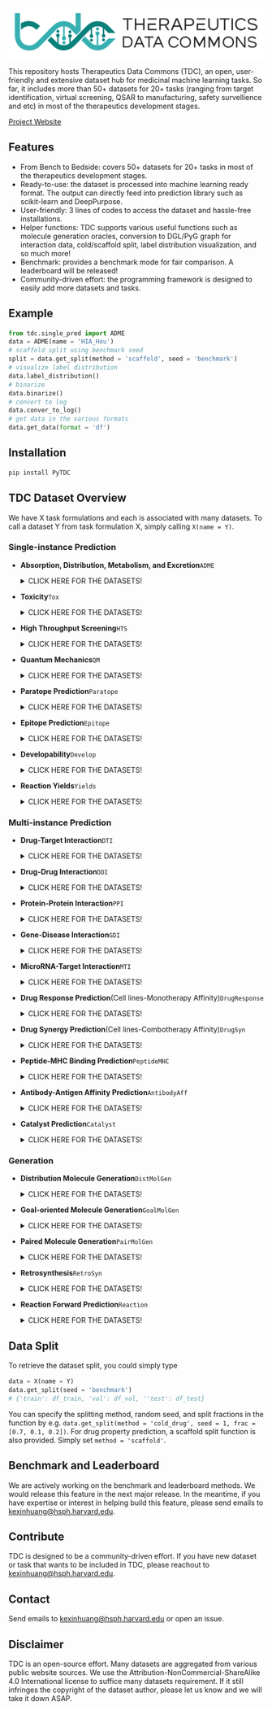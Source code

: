 <p align="center"><img src="fig/logo.png" alt="logo" width="600px" /></p>

This repository hosts Therapeutics Data Commons (TDC), an open, user-friendly and extensive dataset hub for medicinal machine learning tasks. So far, it includes more than 50+ datasets for 20+ tasks (ranging from target identification, virtual screening, QSAR to manufacturing, safety survellience and etc) in most of the therapeutics development stages. 

[Project Website](tdc.hms.harvard.edu)

## Features

- From Bench to Bedside: covers 50+ datasets for 20+ tasks in most of the therapeutics development stages.
- Ready-to-use: the dataset is processed into machine learning ready format. The output can directly feed into prediction library such as scikit-learn and DeepPurpose. 
- User-friendly: 3 lines of codes to access the dataset and hassle-free installations.
- Helper functions: TDC supports various useful functions such as molecule generation oracles, conversion to DGL/PyG graph for interaction data, cold/scaffold split, label distribution visualization, and so much more! 
- Benchmark: provides a benchmark mode for fair comparison. A leaderboard will be released!
- Community-driven effort: the programming framework is designed to easily add more datasets and tasks.

## Example
```python
from tdc.single_pred import ADME
data = ADME(name = 'HIA_Hou')
# scaffold split using benchmark seed
split = data.get_split(method = 'scaffold', seed = 'benchmark')
# visualize label distribution
data.label_distribution()
# binarize 
data.binarize()
# convert to log
data.conver_to_log()
# get data in the various formats
data.get_data(format = 'df')
```

## Installation

```bash
pip install PyTDC
```

## TDC Dataset Overview
We have X task formulations and each is associated with many datasets. To call a dataset Y from task formulation X, simply calling ```X(name = Y)```.

### Single-instance Prediction

* <b>Absorption, Distribution, Metabolism, and Excretion</b>```ADME```
	<details>
  	<summary>CLICK HERE FOR THE DATASETS!</summary>

	* <h3>Absorption</h3>

  	 Dataset Name  | Description| Reference | Type | Stats
	 ------------  | ------------------------ | ----------- | ----------- | -----------
	 Caco-2	<br> `ADME(name = 'Caco2_Wang')` </br> | The Caco-2 cell effective permeability (Peff) is an in vitro approximation of the rate at which the drug passes through intestinal tissue. | [Ning-Ning Wang, Jie Dong, Yin-Hua Deng, Min-Feng Zhu, Ming Wen, Zhi-Jiang Yao, Ai-Ping Lu, Jian-Bing Wang, and Dong-Sheng Cao. Journal of Chemical Information and Modeling 2016 56 (4), 763-773](https://pubmed.ncbi.nlm.nih.gov/27018227/) | Regression | 910 Drugs
	 HIA <br> `ADME(name = 'HIA_Hou')` </br>| The human intestinal absorption (HIA) means the process of orally administered drugs are absorbed from the gastrointestinal system into the bloodstream of the human body. | [Hou T, Wang J, Zhang W, Xu X. ADME evaluation in drug discovery. 7. Prediction of oral absorption by correlation and classification. J Chem Inf Model. 2007;47(1):208-218. doi:10.1021/ci600343x](https://pubmed.ncbi.nlm.nih.gov/17238266/) | Binary | 578 Drugs
	 Pgp <br>`ADME(name = 'Pgp_Broccatelli')` </br>| P-glycoprotein (Pgp or ABCB1) is an ABC transporter protein involved in intestinal absorption, drug metabolism, and brain penetration, and its inhibition can seriously alter a drug's bioavailability and safety. In addition, inhibitors of Pgp can be used to overcome multidrug resistance. | [A Novel Approach for Predicting P-Glycoprotein (ABCB1) Inhibition Using Molecular Interaction Fields. Fabio Broccatelli, Emanuele Carosati, Annalisa Neri, Maria Frosini, Laura Goracci, Tudor I. Oprea, and Gabriele Cruciani. Journal of Medicinal Chemistry 2011 54 (6), 1740-1751](https://pubs.acs.org/doi/abs/10.1021/jm101421d) | Binary | 1,267 Drugs
	 Bioavailability <br> `ADME(name = 'Bioavailability_Ma')` </br> | Oral bioavailability is defined as (taking the FDA's definition) “the rate and extent to which the active ingredient or active moiety is absorbed from a drug product and becomes available at the site of action”. | [Ma, Chang-Ying, et al. "Prediction models of human plasma protein binding rate and oral bioavailability derived by using GA–CG–SVM method." Journal of pharmaceutical and biomedical analysis 47.4-5 (2008): 677-682.](https://doi.org/10.1016/j.jpba.2008.03.023) | Binary | 640 Drugs
	 Bioavailability_F20_eDrug3D <br> `ADME(name = 'F20_eDrug3D')`</br> | Oral bioavailability is defined as (taking the FDA's definition) “the rate and extent to which the active ingredient or active moiety is absorbed from a drug product and becomes available at the site of action”. Processed from eDrug3D dataset. Using 20% as the threshold. | [Pihan E, Colliandre L, Guichou JF, Douguet D. e-Drug3D: 3D structure collections dedicated to drug repurposing and fragment-based drug design. Bioinformatics. 2012;28(11):1540-1541.](https://pubmed.ncbi.nlm.nih.gov/22539672/) | Binary | 403 Drugs
	 Bioavailability_F30_eDrug3D <br> `ADME(name = 'F30_eDrug3D')`</br> | Oral bioavailability is defined as (taking the FDA's definition) “the rate and extent to which the active ingredient or active moiety is absorbed from a drug product and becomes available at the site of action”. Processed from eDrug3D dataset. Using 30% as the threshold. | [Pihan E, Colliandre L, Guichou JF, Douguet D. e-Drug3D: 3D structure collections dedicated to drug repurposing and fragment-based drug design. Bioinformatics. 2012;28(11):1540-1541.](https://pubmed.ncbi.nlm.nih.gov/22539672/)| Binary | 403 Drugs

	 * <h3>Distribution</h3>

  	 Dataset Name  | Description| Reference | Type | Stats
	 ------------  | ------------------------ | ----------- | ----------- | -----------
	 BBB_Adenot <br> `ADME(name = 'BBB_Adenot')`</br> | The blood–brain barrier (BBB) is a highly selective semipermeable border of endothelial cells that prevents solutes in the circulating blood from non-selectively crossing into the extracellular fluid of the central nervous system where neurons reside. | [Adenot M, Lahana R. Blood-brain barrier permeation models: discriminating between potential CNS and non-CNS drugs including P-glycoprotein substrates. J Chem Inf Comput Sci. 2004;44(1):239-248.](https://pubmed.ncbi.nlm.nih.gov/14741033/)
	 BBB_MolNet <br>`ADME(name = 'BBB_MolNet')` </br>| The blood-brain barrier penetration (BBB) dataset is extracted from a study on the modeling and prediction of the barrier permeability. As a membrane separating circulating blood and brain extracellular fluid, the blood-brain barrier blocks most drugs, hormones and neurotransmitters. Thus penetration of the barrier forms a long-standing issue in development of drugs targeting central nervous system. This dataset includes binary labels for over 2000 compounds on their permeability properties. From MoleculeNet. | [Martins, Ines Filipa, et al. "A Bayesian approach to in silico blood-brain barrier penetration modeling." Journal of chemical information and modeling 52.6 (2012): 1686-1697.](https://pubmed.ncbi.nlm.nih.gov/22612593/)
	 PPBR <br> `ADME(name = 'PPBR_Ma')` </br>| The human plasma protein binding rate (PPBR) is expressed as the percentage of a drug bound to plasma proteins. Medications attach to proteins within the blood. A drug's efficiency may be affected by the degree to which it binds. The less bound a drug is, the more efficiently it can traverse cell membranes or diffuse. | [Ma, Chang-Ying, et al. "Prediction models of human plasma protein binding rate and oral bioavailability derived by using GA–CG–SVM method." Journal of pharmaceutical and biomedical analysis 47.4-5 (2008): 677-682.](https://doi.org/10.1016/j.jpba.2008.03.023)
	 PPBR_eDrug3D <br> `ADME(name = 'PPBR_eDrug3D')` </br>| The human plasma protein binding rate (PPBR) is expressed as the percentage of a drug bound to plasma proteins. Medications attach to proteins within the blood. A drug's efficiency may be affected by the degree to which it binds. The less bound a drug is, the more efficiently it can traverse cell membranes or diffuse. Processed from eDrug3D dataset.| [Pihan E, Colliandre L, Guichou JF, Douguet D. e-Drug3D: 3D structure collections dedicated to drug repurposing and fragment-based drug design. Bioinformatics. 2012;28(11):1540-1541.](https://pubmed.ncbi.nlm.nih.gov/22539672/)
	 VD_eDrug3D <br> `ADME(name = 'VD_eDrug3D')` </br>| The volume of distribution is the theoretical volume that would be necessary to contain the total amount of an administered drug at the same concentration that it is observed in the blood plasma. Processed from eDrug3D dataset.| [Pihan E, Colliandre L, Guichou JF, Douguet D. e-Drug3D: 3D structure collections dedicated to drug repurposing and fragment-based drug design. Bioinformatics. 2012;28(11):1540-1541.](https://pubmed.ncbi.nlm.nih.gov/22539672/)


	 * <h3>Metabolism</h3>

  	 Dataset Name  | Description| Reference | Type | Stats
	 ------------  | ------------------------ | ----------- | ----------- | -----------
	 CYP2C19 <br> `ADME(name = 'CYP2C19_Veith')`</br>  | The CYP P450 genes are involved in the formation and breakdown (metabolism) of various molecules and chemicals within cells. Specifically, the CYP P450 2C19 gene provide instructions for making an enzyme that is found primarily in liver cells in a cell structure called the endoplasmic reticulum, which is involved in protein processing and transport. | [Veith, Henrike et al. “Comprehensive characterization of cytochrome P450 isozyme selectivity across chemical libraries.” Nature biotechnology vol. 27,11 (2009): 1050-5.](https://www.ncbi.nlm.nih.gov/pmc/articles/PMC2783980/); [PubChem AID1851](https://pubchem.ncbi.nlm.nih.gov/bioassay/1851) | Binary | 12,665 Drugs
	 CYP2D6 <br> `ADME(name = 'CYP2D6_Veith')`</br> | The CYP P450 genes are involved in the formation and breakdown (metabolism) of various molecules and chemicals within cells. Specifically, CYP2D6 is primarily expressed in the liver. It is also highly expressed in areas of the central nervous system, including the substantia nigra. | [Veith, Henrike et al. “Comprehensive characterization of cytochrome P450 isozyme selectivity across chemical libraries.” Nature biotechnology vol. 27,11 (2009): 1050-5.](https://www.ncbi.nlm.nih.gov/pmc/articles/PMC2783980/); [PubChem AID1851](https://pubchem.ncbi.nlm.nih.gov/bioassay/1851)| Binary | 13,130 Drugs
	 CYP3A4 <br> `ADME(name = 'CYP3A4_Veith')`</br> | The CYP P450 genes are involved in the formation and breakdown (metabolism) of various molecules and chemicals within cells. Specifically, CYP3A4 is an important enzyme in the body, mainly found in the liver and in the intestine. It oxidizes small foreign organic molecules (xenobiotics), such as toxins or drugs, so that they can be removed from the body. | [Veith, Henrike et al. “Comprehensive characterization of cytochrome P450 isozyme selectivity across chemical libraries.” Nature biotechnology vol. 27,11 (2009): 1050-5.](https://www.ncbi.nlm.nih.gov/pmc/articles/PMC2783980/); [PubChem AID1851](https://pubchem.ncbi.nlm.nih.gov/bioassay/1851)| Binary | 12,328 Drugs
	 CYP1A2 <br> `ADME(name = 'CYP1A2_Veith')`</br> | The CYP P450 genes are involved in the formation and breakdown (metabolism) of various molecules and chemicals within cells. Specifically, CYP1A2 localizes to the endoplasmic reticulum and its expression is induced by some polycyclic aromatic hydrocarbons (PAHs), some of which are found in cigarette smoke. It is able to metabolize some PAHs to carcinogenic intermediates. Other xenobiotic substrates for this enzyme include caffeine, aflatoxin B1, and acetaminophen. | [Veith, Henrike et al. “Comprehensive characterization of cytochrome P450 isozyme selectivity across chemical libraries.” Nature biotechnology vol. 27,11 (2009): 1050-5.](https://www.ncbi.nlm.nih.gov/pmc/articles/PMC2783980/); [PubChem AID1851](https://pubchem.ncbi.nlm.nih.gov/bioassay/1851)| Binary | 12,579 Drugs
	 CYP2C9 <br> `ADME(name = 'CYP2C9_Veith')`</br> | The CYP P450 genes are involved in the formation and breakdown (metabolism) of various molecules and chemicals within cells. Specifically, the CYP P450 2C9 plays a major role in the oxidation of both xenobiotic and endogenous compounds. | [Veith, Henrike et al. “Comprehensive characterization of cytochrome P450 isozyme selectivity across chemical libraries.” Nature biotechnology vol. 27,11 (2009): 1050-5.](https://www.ncbi.nlm.nih.gov/pmc/articles/PMC2783980/); [PubChem AID1851](https://pubchem.ncbi.nlm.nih.gov/bioassay/1851)| Binary | 12,092 Drugs

	 * <h3>Excretion</h3>

  	 Dataset Name  | Description| Reference | Type | Stats
	 ------------  | ------------------------ | ----------- | ----------- | -----------
	 Half_life_eDrug3D <br> `ADME(name = 'HalfLife_eDrug3D')`</br> | The duration of action of a drug is known as its half life. This is the period of time required for the concentration or amount of drug in the body to be reduced by one-half. Processed from eDrug3D dataset.| [Pihan E, Colliandre L, Guichou JF, Douguet D. e-Drug3D: 3D structure collections dedicated to drug repurposing and fragment-based drug design. Bioinformatics. 2012;28(11):1540-1541. ](https://pubmed.ncbi.nlm.nih.gov/22539672/)
	 Clearance_eDrug3D <br>`ADME(name = 'Clearance_eDrug3D')` </br>| Drug clearance is concerned with the rate at which the active drug is removed from the body. Clearance is defined as the rate of drug elimination divided by the plasma concentration of the drug. Processed from eDrug3D dataset.| [Pihan E, Colliandre L, Guichou JF, Douguet D. e-Drug3D: 3D structure collections dedicated to drug repurposing and fragment-based drug design. Bioinformatics. 2012;28(11):1540-1541. ](https://pubmed.ncbi.nlm.nih.gov/22539672/)
  	 
  	 * <h3>Lipophilicity</h3>

  	 Dataset Name  | Description| Reference | Type | Stats
	 ------------  | ------------------------ | ----------- | ----------- | -----------
	 AstraZeneca <br> `ADME(name = 'Lipophilicity_AstraZeneca')`</br>  | Lipophilicity is a dataset curated from ChEMBL database containing experimental results on octanol/water distribution coefficient (logD at pH=7.4). From MoleculeNet.| [AstraZeneca. Experimental in vitro Dmpk and physicochemical data on a set of publicly disclosed compounds (2016) ](https://doi.org/10.6019/chembl3301361) | Regression | 4,200 Drugs
	 LogD74 <br> `ADME(name = 'Lipophilicity_Wang')` </br>| A high-quality hand-curated lipophilicity dataset that includes the chemical structure of 1,130 organic compounds and their n-octanol/buffer solution distribution coefficients at pH 7.4 (logD7.4). | [Wang, J-B., D-S. Cao, M-F. Zhu, Y-H. Yun, N. Xiao, Y-Z. Liang (2015). In silico evaluation of logD7.4 and comparison with other prediction methods. Journal of Chemometrics, 29(7), 389-398.](https://onlinelibrary.wiley.com/doi/full/10.1002/cem.2718) | Regression | 1,094 Drugs
	
	* <h3>Solubility</h3>

  	 Dataset Name  | Description| Reference | Type | Stats
	 ------------  | ------------------------ | ----------- | ----------- | -----------
	 AqSolDB <br> `ADME(name = 'Solubility_AqSolDB') ` </br>| AqSolDB: A curated reference set of aqueous solubility, created by the Autonomous Energy Materials Discovery [AMD] research group, consists of aqueous solubility values of 9,982 unique compounds curated from 9 different publicly available aqueous solubility datasets. | [Sorkun, M.C., Khetan, A. & Er, S. AqSolDB, a curated reference set of aqueous solubility and 2D descriptors for a diverse set of compounds. Sci Data 6, 143 (2019).](https://doi.org/10.1038/s41597-019-0151-1) | Regression | 9,982 Drugs
	 ESOL <br> `ADME(name = 'Solubility_ESOL')` </br>| ESOL (delaney) is a standard regression dataset containing structures and water solubility data for 1128 compounds. From MoleculeNet. | [Delaney, John S. "ESOL: estimating aqueous solubility directly from molecular structure." Journal of chemical information and computer sciences 44.3 (2004): 1000-1005.](https://pubs.acs.org/doi/abs/10.1021/ci034243x) | Regression | 1,128 Drugs
	 FreeSolv <br> `ADME(name = 'HydrationFreeEnergy_FreeSolv')` </br>| The Free Solvation Database, FreeSolv(SAMPL), provides experimental and calculated hydration free energy of small molecules in water. The calculated values are derived from alchemical free energy calculations using molecular dynamics simulations. From MoleculeNet.| [Mobley, David L., and J. Peter Guthrie. "FreeSolv: a database of experimental and calculated hydration free energies, with input files." Journal of computer-aided molecular design 28.7 (2014): 711-720.](https://pubmed.ncbi.nlm.nih.gov/24928188/) | Regression | 642 Drugs
	</details>

* <b>Toxicity</b>```Tox```
	<details>
  	<summary>CLICK HERE FOR THE DATASETS!</summary>

  	 Dataset Name  | Description| Reference 
	 ------------  | ------------------------ | -----------
	 Tox21 <br> `Toxicity(name = 'Tox21', target = 'NR-AR')`, Choose target from [here](https://github.com/kexinhuang12345/DrugDataLoader/blob/ba2035a61897270d49af8a52d2ce51ed1571c6ee/DrugDataLoader/target_list.py#L1) </br>| 2014 Tox21 Data Challenge contains qualitative toxicity measurements for 8k compounds on 12 different targets, including nuclear receptors and stress response pathways. From MoleculeNet. | [Tox21 Challenge.](https://www.frontiersin.org/research-topics/2954/tox21-challenge-to-build-predictive-models-of-nuclear-receptor-and-stress-response-pathways-as-media)
	 ToxCast <br> `Toxicity(name = 'ToxCast', target = 'ACEA_T47D_80hr_Negative')`, Choose target from [here](https://github.com/kexinhuang12345/DrugDataLoader/blob/ba2035a61897270d49af8a52d2ce51ed1571c6ee/DrugDataLoader/target_list.py#L3) </br> | ToxCast includes qualitative results of over 600 experiments on 8k compounds. From MoleculeNet. |[Richard, Ann M., et al. "ToxCast chemical landscape: paving the road to 21st century toxicology." Chemical research in toxicology 29.8 (2016): 1225-1251.](https://pubmed.ncbi.nlm.nih.gov/27367298/)
	 ClinTox <br> `Toxicity(name = 'ClinTox')` </br>| The ClinTox dataset compares drugs that have failed clinical trials for toxicity reasons. From MoleculeNet. | [Gayvert, Kaitlyn M., Neel S. Madhukar, and Olivier Elemento. "A data-driven approach to predicting successes and failures of clinical trials." Cell chemical biology 23.10 (2016): 1294-1301.](https://pubmed.ncbi.nlm.nih.gov/27642066/)
 	</details>

* <b>High Throughput Screening</b>```HTS```
	<details>
  	<summary>CLICK HERE FOR THE DATASETS!</summary>

	 Dataset Name  | Description| Reference | Type | Stats
	 ------------  | ------------------------ | ----------- | ----------- | -----------
	 SARS-CoV2 in vitro <br>`HTS(name = 'SARSCoV2_Vitro_Touret')`</br> | In-vitro screend the PRESTWICK CHEMICAL LIBRARY composed of 1,520 approved drugs in an infected cell-based assay. From MIT AiCures. | [Touret, F., Gilles, M., Barral, K. et al. In vitro screening of a FDA approved chemical library reveals potential inhibitors of SARS-CoV-2 replication. Sci Rep 10, 13093 (2020).](https://doi.org/10.1038/s41598-020-70143-6) | Binary | 
	 SARS-CoV2 3CLPro <br>`HTS(name = 'SARSCoV2_3CLPro_Diamond')`</br> | A large XChem crystallographic fragment screen against SARS-CoV-2 main protease at high resolution. From MIT AiCures. | [Diamond Light Source](https://www.diamond.ac.uk/covid-19/for-scientists/Main-protease-structure-and-XChem.html) | Binary | 
	 HIV <br>`HTS(name = 'HIV')`</br> | The HIV dataset was introduced by the Drug Therapeutics Program (DTP) AIDS Antiviral Screen, which tested the ability to inhibit HIV replication for over 40,000 compounds. From MoleculeNet. | [AIDS Antiviral Screen Data. https://wiki.nci.nih.gov/display/NCIDTPdata/AIDS+Antiviral+Screen+Data](placeholder) | Binary | 41,127 Drugs
	</details>

* <b>Quantum Mechanics</b>```QM```
	<details>
  	<summary>CLICK HERE FOR THE DATASETS!</summary>

  	Dataset Name  | Description| Reference | Type | Stats
	 ------------  | ------------------------ | ----------- | ----------- | -----------
	QM7 <br> `QM(name = 'QM7, target = 'X')` Choose target from [here](https://github.com/kexinhuang12345/DrugDataLoader/blob/master/DrugDataLoader/target_list.py#L294) </br> | This dataset is for multitask learning where 14 properties (e.g. polarizability, HOMO and LUMO eigenvalues, excitation energies) have to be predicted at different levels of theory (ZINDO, SCS, PBE0, GW). From MoleculeNet.| [ML. Ruddigkeit, R. van Deursen, L. C. Blum, J.-L. Reymond, Enumeration of 166 billion organic small molecules in the chemical universe database GDB-17, J. Chem. Inf. Model. 52, 2864–2875, 2012.](http://dx.doi.org/10.1021/ja00051a040) | Regression | 7,211 drugs
	QM8 <br> `QM(name = 'QM8, target = 'X')` Choose target from [here](https://github.com/kexinhuang12345/DrugDataLoader/blob/master/DrugDataLoader/target_list.py#L296) </br> | TElectronic spectra and excited state energy of small molecules calculated by multiple quantum mechanic methods. From MoleculeNet.|  [ML. Ruddigkeit, R. van Deursen, L. C. Blum, J.-L. Reymond, Enumeration of 166 billion organic small molecules in the chemical universe database GDB-17, J. Chem. Inf. Model. 52, 2864–2875, 2012.](http://dx.doi.org/10.1021/ja00051a040) | Regression | 22,000 drugs 
	QM9 <br> `QM(name = 'QM9, target = 'X')` Choose target from [here](https://github.com/kexinhuang12345/DrugDataLoader/blob/master/DrugDataLoader/target_list.py#L298) </br> | Geometric,  energetic, electronic and thermodynamic properties of DFT-modelled small molecules. From MoleculeNet.|  [R. Ramakrishnan, P. O. Dral, M. Rupp, O. A. von Lilienfeld, Quantum chemistry structures and properties of 134 kilo molecules, Scientific Data 1, 140022, 2014.](http://www.nature.com/articles/sdata201422) | Regression | 22,000 drugs 
	</details>

* <b>Paratope Prediction</b>```Paratope```
	<details>
	<summary>CLICK HERE FOR THE DATASETS!</summary>

	Dataset Name  | Description| Reference | Type | Stats
	------------  | ------------------------ | ----------- | ----------- | -----------
	</details>

* <b>Epitope Prediction</b>```Epitope```
	<details>
	<summary>CLICK HERE FOR THE DATASETS!</summary>

	Dataset Name  | Description| Reference | Type | Stats
	------------  | ------------------------ | ----------- | ----------- | -----------
	Bepipred_IEDB <br> `Epitope(name = 'Bepipred_IEDB)` </br> | | []() | Token Classification | X antigens
	Bepipred_PDB <br> `Epitope(name = 'Bepipred_PDB)` </br> | | []() | Token Classification | X antigens
	</details>

* <b>Developability</b>```Develop```
	<details>
	<summary>CLICK HERE FOR THE DATASETS!</summary>

	Dataset Name  | Description| Reference | Type | Stats
	------------  | ------------------------ | ----------- | ----------- | -----------
	CDR_TAP <br> `Develop(name = 'CDR_TAP)` </br> | | []() | Regression | X antibodies
	</details>

* <b>Reaction Yields</b>```Yields```
	<details>
	<summary>CLICK HERE FOR THE DATASETS!</summary>

	Dataset Name  | Description| Reference | Type | Stats
	------------  | ------------------------ | ----------- | ----------- | -----------
	</details>

### Multi-instance Prediction

* <b>Drug-Target Interaction</b>```DTI```
	<details>
  	<summary>CLICK HERE FOR THE DATASETS!</summary>

	 Dataset Name  | Description| Reference | Type | Stats (pairs/#drugs/#targets)
	 ------------  | ------------------------ | ----------- | ----------- | -----------
	 BindingDB <br> `DTI(name = 'BindingDB_X')` Choose X from Kd, IC50, EC50, or Ki </br> | BindingDB is a public, web-accessible database of measured binding affinities, focusing chiefly on the interactions of protein considered to be drug-targets with small, drug-like molecules. | [BindingDB: a web-accessible database of experimentally determined protein–ligand binding affinities](https://academic.oup.com/nar/article-abstract/35/suppl_1/D198/1119109) | Regression (log)/Binary | 66,444/10,665/1,413 for Kd, 1,073,803/549,205/5,078 for IC50, 151,413/91,773/1,240 for EC50, 41,0478/174,662/3,070 for Ki
	 DAVIS  <br> `DTI(name = 'DAVIS')` </br> | The interaction of 72 kinase inhibitors with 442 kinases covering >80% of the human catalytic protein kinome. | [Davis, M., Hunt, J., Herrgard, S. et al. Comprehensive analysis of kinase inhibitor selectivity. Nat Biotechnol 29, 1046–1051 (2011).](https://www.nature.com/articles/nbt.1990) | Regression (log)/Binary | 30,056/68/379
	 KIBA  <br> `DTI(name = 'KIBA')`  </br>| An integrated drug-target bioactivity matrix across 52,498 chemical compounds and 467 kinase targets, including a total of 246,088 KIBA scores, has been made freely available. | [Tang J, Szwajda A, Shakyawar S, et al. Making sense of large-scale kinase inhibitor bioactivity data sets: a comparative and integrative analysis. J Chem Inf Model. 2014;54(3):735-743.](https://pubmed.ncbi.nlm.nih.gov/24521231/) | Regression | 118,254/2,068/229
	</details>

* <b>Drug-Drug Interaction</b>```DDI```
	<details>
  	<summary>CLICK HERE FOR THE DATASETS!</summary>

  	 Dataset Name  | Description| Reference  | Type | Stats (pairs/#drugs)
	 ------------ | ------------------------ | ----------- | ----------- | -----------
	 DrugBank | DrugBank drug-drug interaction dataset is manually sourced from FDA/Health Canada drug labels as well as primary literature. It has 86 interaction types. Drug SMILES is provided. | [Wishart DS, et al. (2017) DrugBank 5.0: A major update to the DrugBank database for 2018. Nucleic Acids Res 46:D1074–D1082.](https://academic.oup.com/nar/article/46/D1/D1074/4602867) | Multi-Class/Network | 191,519/1,706
	 TWOSIDES | Polypharmacy side-effects are associated with drug pairs (or higher-order drug combinations) and cannot be attributed to either individual drug in the pair (in a drug combination). | [Tatonetti, Nicholas P., et al. Data-driven prediction of drug effects and interactions. Science Translational Medicine. 2012.](https://stm.sciencemag.org/content/4/125/125ra31.short) | Multi-Label/Network | 4,649,441/645
	</details>

* <b>Protein-Protein Interaction</b>```PPI```
	<details>
  	<summary>CLICK HERE FOR THE DATASETS!</summary>

	 Dataset Name  | Description| Reference | Type | Stats (pairs/#proteins)
	 ------------  | ------------------------ | ----------- | ----------- | -----------
	 HuRI <br> `PPI(name = 'HuRI)` </br> | All pairwise combinations of human protein-coding genes are systematically being interrogated to identify which are involved in binary protein-protein interactions. In our most recent effort 17,500 proteins have been tested and a first human reference interactome (HuRI) map has been generated. From the Center for Cancer Systems Biology at Dana-Farber Cancer Institute. Note that the feature is peptide sequence, if a protein gene is associated with multiple peptides, we separate them by '\*'.| [Luck, K., Kim, D., Lambourne, L. et al. A reference map of the human binary protein interactome. Nature 580, 402–408 (2020). ](https://doi.org/10.1038/s41586-020-2188-x) | Binary/Network | 51,813/8,248
	</details>

* <b>Gene-Disease Interaction</b>```GDI```
	<details>
	<summary>CLICK HERE FOR THE DATASETS!</summary>

	Dataset Name  | Description| Reference | Type | Stats
	------------  | ------------------------ | ----------- | ----------- | -----------
	</details>

* <b>MicroRNA-Target Interaction</b>```MTI```
	<details>
	<summary>CLICK HERE FOR THE DATASETS!</summary>

	Dataset Name  | Description| Reference | Type | Stats
	------------  | ------------------------ | ----------- | ----------- | -----------
	</details>

* <b>Drug Response Prediction</b>(Cell lines-Monotherapy Affinity)```DrugResponse```
	<details>
  	<summary>CLICK HERE FOR THE DATASETS!</summary>

	 Dataset Name  | Description| Reference | Type | Stats (#pairs/#cell lines/#drugs)
	 ------------  | ------------------------ | ----------- | ----------- | -----------
	 GDSC1 <br> `DrugResponse(name = 'GDSC1)` </br> | Genomics in Drug Sensitivity in Cancer (GDSC) is a resource for therapeutic biomarker discovery in cancer cells. It contains wet lab IC50 for 100s of drugs in 1000 cancer cell lines. In this dataset, we use RMD normalized gene expression for cancer lines and SMILES for drugs. Y is the log normalized IC50. This is the version 1 of GDSC. | [Yang, Wanjuan, et al. "Genomics of Drug Sensitivity in Cancer (GDSC): a resource for therapeutic biomarker discovery in cancer cells." Nucleic acids research 41.D1 (2012): D955-D961.](https://academic.oup.com/nar/article-abstract/41/D1/D955/1059448) | Regression | 177,310/958/208
	 GDSC2 <br> `DrugResponse(name = 'GDSC2)` </br> | Genomics in Drug Sensitivity in Cancer (GDSC) is a resource for therapeutic biomarker discovery in cancer cells. It contains wet lab IC50 for 100s of drugs in 1000 cancer cell lines. In this dataset, we use RMD normalized gene expression for cancer lines and SMILES for drugs. Y is the log normalized IC50. This is the version 2 of GDSC, which uses improved experimental procedures. | [Yang, Wanjuan, et al. "Genomics of Drug Sensitivity in Cancer (GDSC): a resource for therapeutic biomarker discovery in cancer cells." Nucleic acids research 41.D1 (2012): D955-D961.](https://academic.oup.com/nar/article-abstract/41/D1/D955/1059448) | Regression | 92,703/805/137
	</details>

* <b>Drug Synergy Prediction</b>(Cell lines-Combotherapy Affinity)```DrugSyn```
	<details>
	<summary>CLICK HERE FOR THE DATASETS!</summary>

	Dataset Name  | Description| Reference | Type | Stats
	------------  | ------------------------ | ----------- | ----------- | -----------
	</details>

* <b>Peptide-MHC Binding Prediction</b>```PeptideMHC```
	<details>
  	<summary>CLICK HERE FOR THE DATASETS!</summary>

	 Dataset Name  | Description| Reference | Type | Stats (pairs/#peptides/#ofMHCs)
	 ------------  | ------------------------ | ----------- | ----------- | -----------
	 MHC1_NetMHCpan <br> `PeptideMHC(name = 'MHC1_NetMHCpan')` </br> | Binding of peptides to MHC class I molecules (MHC-I) is essential for antigen presentation to cytotoxic T-cells. An organized datasets for MHC class I collected from IEDB and IMGT/HLA database. | [Nielsen, Morten, and Massimo Andreatta. "NetMHCpan-3.0; improved prediction of binding to MHC class I molecules integrating information from multiple receptor and peptide length datasets." Genome medicine 8.1 (2016): 1-9.](https://genomemedicine.biomedcentral.com/articles/10.1186/s13073-016-0288-x) | Regression | 185,985/43,018/150
	 MHC2_NetMHCIIpan <br> `PeptideMHC(name = 'MHC2_NetMHCIIpan')` </br> | Major histocompatibility complex class II (MHC‐II) molecules are found on the surface of antigen‐presenting cells where they present peptides derived from extracellular proteins to T helper cells. Useful to identify T‐cell epitopes. An organized datasets for MHC class II collected from IEDB database. | [Jensen, Kamilla Kjaergaard, et al. "Improved methods for predicting peptide binding affinity to MHC class II molecules." Immunology 154.3 (2018): 394-406.](https://onlinelibrary.wiley.com/doi/full/10.1111/imm.12889) | Regression | 134,281/17,003/75
	</details>

* <b>Antibody-Antigen Affinity Prediction</b>```AntibodyAff```
	<details>
	<summary>CLICK HERE FOR THE DATASETS!</summary>

	Dataset Name  | Description| Reference | Type | Stats
	------------  | ------------------------ | ----------- | ----------- | -----------
	SAbDab <br> `AntibodyAff(name = 'ProteinAntigen_SAbDab')` </br> | Antibody-antigen affinity measures the efficacy of the antibody to the antigen. Processed from SAbDab dataset, where we only use protein/peptide antigens for sequence compatbility. The features are amino acid sequence.| [Dunbar, James, et al. "SAbDab: the structural antibody database." Nucleic acids research 42.D1 (2014): D1140-D1146.](https://academic.oup.com/nar/article-abstract/42/D1/D1140/1044118) | Regression | 493
	</details>

* <b>Catalyst Prediction</b>```Catalyst```
	<details>
	<summary>CLICK HERE FOR THE DATASETS!</summary>

	Dataset Name  | Description| Reference | Type | Stats
	------------  | ------------------------ | ----------- | ----------- | -----------
	</details>

### Generation

* <b>Distribution Molecule Generation</b>```DistMolGen```
	<details>
	<summary>CLICK HERE FOR THE DATASETS!</summary>

	Dataset Name  | Description| Reference | Type | Stats
	------------  | ------------------------ | ----------- | ----------- | -----------
	</details>

* <b>Goal-oriented Molecule Generation</b>```GoalMolGen```
	<details>
	<summary>CLICK HERE FOR THE DATASETS!</summary>

	Dataset Name  | Description| Reference | Type | Stats
	------------  | ------------------------ | ----------- | ----------- | -----------
	</details>

* <b>Paired Molecule Generation</b>```PairMolGen```
	<details>
  	<summary>CLICK HERE FOR THE DATASETS!</summary>

	 Dataset Name  | Description| Reference | Type | Stats (#pairs/#drugs)
	 ------------  | ------------------------ | ----------- | ----------- | -----------
	 DRD2 <br> `MolGenPaired(name = 'DRD2')`</br> |  | | | 34,404/21,703 
	 QED <br> `MolGenPaired(name = 'QED')`</br>|||| 88,306/52,262 
	 logP <br> `MolGenPaired(name = 'LogP')`</br>|||| 99,909/99,794 
	 JNK3 ||||
	 GSK-3beta ||||
	</details>	

* <b>Retrosynthesis</b>```RetroSyn```
	<details>
  	<summary>CLICK HERE FOR THE DATASETS!</summary>

	 Dataset Name  | Description| Reference | Type | Stats (#drugs)
	 ------------  | ------------------------ | ----------- | ----------- | -----------
	 USPTO-50K | | | |
	</details>	

* <b>Reaction Forward Prediction</b>```Reaction```
	<details>
  	<summary>CLICK HERE FOR THE DATASETS!</summary>

	 Dataset Name  | Description| Reference | Type | Stats (#drugs)
	 ------------  | ------------------------ | ----------- | ----------- | -----------
	 USPTO-50K | | | |
	</details>	


## Data Split

To retrieve the dataset split, you could simply type
```python 
data = X(name = Y)
data.get_split(seed = 'benchmark')
# {'train': df_train, 'val': df_val, ''test': df_test}
```
You can specify the splitting method, random seed, and split fractions in the function by e.g. `data.get_split(method = 'cold_drug', seed = 1, frac = [0.7, 0.1, 0.2])`. For drug property prediction, a scaffold split function is also provided. Simply set `method = 'scaffold'`. 

## Benchmark and Leaderboard

We are actively working on the benchmark and leaderboard methods. We would release this feature in the next major release. In the meantime, if you have expertise or interest in helping build this feature, please send emails to kexinhuang@hsph.harvard.edu.

## Contribute

TDC is designed to be a community-driven effort. If you have new dataset or task that wants to be included in TDC, please reachout to kexinhuang@hsph.harvard.edu. 

## Contact

Send emails to kexinhuang@hsph.harvard.edu or open an issue.

## Disclaimer

TDC is an open-source effort. Many datasets are aggregated from various public website sources. We use the Attribution-NonCommercial-ShareAlike 4.0 International license to suffice many datasets requirement. If it still infringes the copyright of the dataset author, please let us know and we will take it down ASAP.

